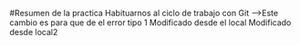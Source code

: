 #Resumen de la practica
Habituarnos al ciclo de trabajo con Git
-->Este cambio es para que de el error tipo 1
    Modificado desde el local
Modificado desde local2